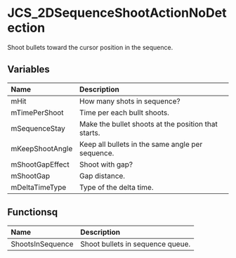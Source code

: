 # JCS_2DSequenceShootActionNoDetection

Shoot bullets toward the cursor position in the sequence.

## Variables

| Name            | Description                                         |
|:----------------|:----------------------------------------------------|
| mHit            | How many shots in sequence?                         |
| mTimePerShoot   | Time per each bullt shoots.                         |
| mSequenceStay   | Make the bullet shoots at the position that starts. |
| mKeepShootAngle | Keep all bullets in the same angle per sequence.    |
| mShootGapEffect | Shoot with gap?                                     |
| mShootGap       | Gap distance.                                       |
| mDeltaTimeType  | Type of the delta time.                             |

## Functionsq

| Name             | Description                      |
|:-----------------|:---------------------------------|
| ShootsInSequence | Shoot bullets in sequence queue. |
